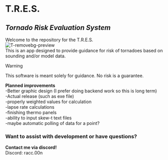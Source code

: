 # T.R.E.S.
## _**T**ornado **R**isk **E**valuation **S**ystem_


Welcome to the repository for the T.R.E.S.\
![T-removebg-preview](https://github.com/user-attachments/assets/272c4662-3ce1-42b6-8e00-9e7e4777c950)\
This is an app designed to provide guidance for risk of tornadoes based on sounding and/or model data. 
> [!WARNING]
> This software is meant solely for guidance. No risk is a guarantee.


**Planned improvements**\
-Better graphic design (I prefer doing backend work so this is long term)\
-Actual release (such as exe file)\
-properly weighted values for calculation\
-lapse rate calculations\
-finishing thermo panels\
-ability to input skew-t text files\
-maybe automatic polling of data for a point?
### Want to assist with development or have questions?
**Contact me via discord!**\
Discord: racc.00n

